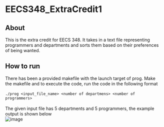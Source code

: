 # EECS348_ExtraCredit1
## About
This is the extra credit for EECS 348. It takes in a text file representing programmers and departments and sorts them based on their preferences of being wanted.

## How to run
There has been a provided makefile with the launch target of prog. Make the makefile and to execute the code, run the code in the following format<br><br>
```./prog <input_file_name> <number of departmens> <number of programmers>```<br><br>
The given input file has 5 departments and 5 programmers, the example output is shown below<br>
![image](https://user-images.githubusercontent.com/90427994/219897906-83e20fb1-efba-4278-8f5c-a287f2a7f642.png)
